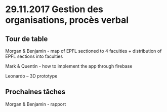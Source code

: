 # 29.11.2017 Gestion des organisations, procès verbal

## Tour de table

Morgan & Benjamin -  map of EPFL sectioned to 4 faculties + distribution of EPFL sections into faculties

Mark & Quentin -  how to implement the app through firebase

Leonardo – 3D prototype




## Prochaines tâches

Morgan & Benjamin - rapport


